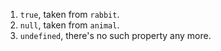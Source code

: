 
1. `true`, taken from `rabbit`.
2. `null`, taken from `animal`.
3. `undefined`, there's no such property any more.
